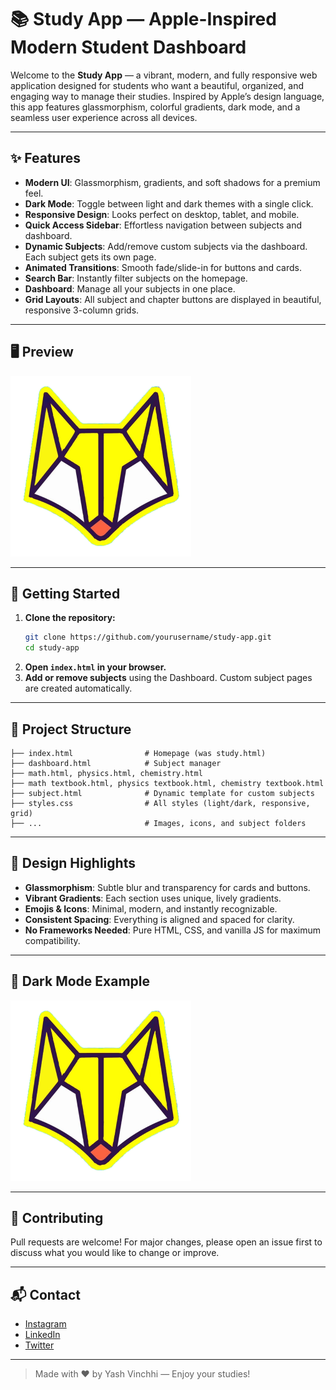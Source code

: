 # 📚 Study App — Apple-Inspired Modern Student Dashboard

Welcome to the **Study App** — a vibrant, modern, and fully responsive web application designed for students who want a beautiful, organized, and engaging way to manage their studies. Inspired by Apple’s design language, this app features glassmorphism, colorful gradients, dark mode, and a seamless user experience across all devices.

---

## ✨ Features

- **Modern UI**: Glassmorphism, gradients, and soft shadows for a premium feel.
- **Dark Mode**: Toggle between light and dark themes with a single click.
- **Responsive Design**: Looks perfect on desktop, tablet, and mobile.
- **Quick Access Sidebar**: Effortless navigation between subjects and dashboard.
- **Dynamic Subjects**: Add/remove custom subjects via the dashboard. Each subject gets its own page.
- **Animated Transitions**: Smooth fade/slide-in for buttons and cards.
- **Search Bar**: Instantly filter subjects on the homepage.
- **Dashboard**: Manage all your subjects in one place.
- **Grid Layouts**: All subject and chapter buttons are displayed in beautiful, responsive 3-column grids.

---

## 🖥️ Preview

![Study App Preview](fox.png)

---

## 🚀 Getting Started

1. **Clone the repository:**
   ```sh
   git clone https://github.com/yourusername/study-app.git
   cd study-app
   ```
2. **Open `index.html` in your browser.**
3. **Add or remove subjects** using the Dashboard. Custom subject pages are created automatically.

---

## 📁 Project Structure

```
├── index.html                # Homepage (was study.html)
├── dashboard.html            # Subject manager
├── math.html, physics.html, chemistry.html
├── math textbook.html, physics textbook.html, chemistry textbook.html
├── subject.html              # Dynamic template for custom subjects
├── styles.css                # All styles (light/dark, responsive, grid)
├── ...                       # Images, icons, and subject folders
```

---

## 🎨 Design Highlights

- **Glassmorphism**: Subtle blur and transparency for cards and buttons.
- **Vibrant Gradients**: Each section uses unique, lively gradients.
- **Emojis & Icons**: Minimal, modern, and instantly recognizable.
- **Consistent Spacing**: Everything is aligned and spaced for clarity.
- **No Frameworks Needed**: Pure HTML, CSS, and vanilla JS for maximum compatibility.

---

## 🌙 Dark Mode Example

![Dark Mode Preview](fox.png)

---

## 🤝 Contributing

Pull requests are welcome! For major changes, please open an issue first to discuss what you would like to change or improve.

---

## 📬 Contact

- [Instagram](https://www.instagram.com/yeaas_vinchhi/)
- [LinkedIn](https://www.linkedin.com/in/yash-h-vinchhi-25176b297/)
- [Twitter](https://twitter.com/yashhvinchhi)

---

> Made with ❤️ by Yash Vinchhi — Enjoy your studies!

